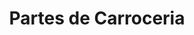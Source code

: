 ---
title: "Partes de Carroceria"
url: /santa-tecla/partes-de-carroceria/
shop: piezas de automóviles
---